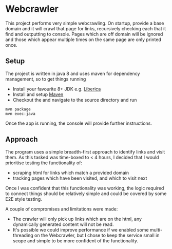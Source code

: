 # Webcrawler

This project performs very simple webcrawling. 
On startup, provide a base domain and it will crawl that page for links, recursively checking each that it find and outputting to console. 
Pages which are off domain will be ignored and those which appear multiple times on the same page are only printed once. 

## Setup
 
The project is written in java 8 and uses maven for dependency management, so to get things running
 
- Install your favourite 8+ JDK e.g. [Liberica](https://bell-sw.com/pages/downloads/#mn)
- Install and setup [Maven](https://maven.apache.org/install.html)
- Checkout the and navigate to the source directory and run 
```
mvn package
mvn exec:java
```


Once the app is running, the console will provide further instructions.

## Approach

The program uses a simple breadth-first approach to identify links and visit them.
As this tasked was time-boxed to < 4 hours, I decided that I would prioritise testing the functionality of:  

- scraping html for links which match a provided domain
- tracking pages which have been visited, and which to visit next 

Once I was confident that this functionality was working, the logic required to connect things should be relatively simple and could be covered by some 
E2E style testing.

A couple of compromises and limitations were made:
- The crawler will only pick up links which are on the html, any dynamically generated content will not be read.  
- It's possible we could improve performance if we enabled some multi-threading on the Webcrawler, but I chose to keep the service small in scope and simple to be more confident of the functionality. 
